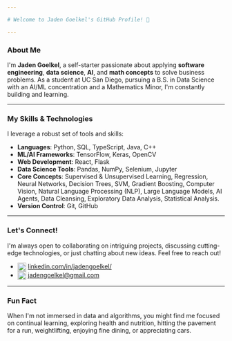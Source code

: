 ```yaml
---

# Welcome to Jaden Goelkel's GitHub Profile! 👋

---
```


### About Me

I'm **Jaden Goelkel**, a self-starter passionate about applying **software engineering**, **data science**, **AI**, and **math concepts** to solve business problems. As a student at UC San Diego, pursuing a B.S. in Data Science with an AI/ML concentration and a Mathematics Minor, I'm constantly building and learning.

---

### My Skills & Technologies

I leverage a robust set of tools and skills:

* **Languages**: Python, SQL, TypeScript, Java, C++
* **ML/AI Frameworks**: TensorFlow, Keras, OpenCV
* **Web Development**: React, Flask
* **Data Science Tools**: Pandas, NumPy, Selenium, Jupyter
* **Core Concepts**: Supervised & Unsupervised Learning, Regression, Neural Networks, Decision Trees, SVM, Gradient Boosting, Computer Vision, Natural Language Processing (NLP), Large Language Models, AI Agents, Data Cleansing, Exploratory Data Analysis, Statistical Analysis.
* **Version Control**: Git, GitHub

---

### Let's Connect!

I'm always open to collaborating on intriguing projects, discussing cutting-edge technologies, or just chatting about new ideas. Feel free to reach out!

* <img src="https://img.shields.io/badge/-LinkedIn-0077B5?style=flat-square&logo=linkedin" align="center" height="20" /> [linkedin.com/in/jadengoelkel/](https://www.linkedin.com/in/jadengoelkel/)
* <img src="https://img.shields.io/badge/-Email-EA4335?style=flat-square&logo=gmail" align="center" height="20" /> [jadengoelkel@gmail.com](mailto:jadengoelkel@gmail.com)


---

### Fun Fact

When I'm not immersed in data and algorithms, you might find me focused on continual learning, exploring health and nutrition, hitting the pavement for a run, weightlifting, enjoying fine dining, or appreciating cars.
